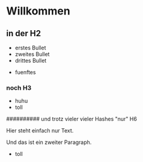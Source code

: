 # Willkommen

## in der H2

-   erstes Bullet 
-   zweites Bullet
-   drittes Bullet
+ fuenftes

### noch H3

-   huhu
-   toll

########## und trotz vieler vieler Hashes "nur" H6

Hier  steht einfach
nur Text.

Und
das 
ist
ein
zweiter
Paragraph.

-   toll